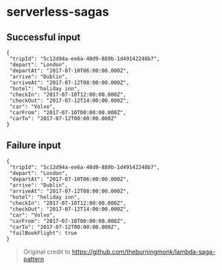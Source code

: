 # serverless-sagas

## Successful input

```
{
 "tripId": "5c12d94a-ee6a-40d9-889b-1d49142248b7",
 "depart": "London",
 "departAt": "2017-07-10T06:00:00.000Z",
 "arrive": "Dublin",
 "arriveAt": "2017-07-12T08:00:00.000Z",
 "hotel": "holiday inn",
 "checkIn": "2017-07-10T12:00:00.000Z",
 "checkOut": "2017-07-12T14:00:00.000Z",
 "car": "Volvo",
 "carFrom": "2017-07-10T00:00:00.000Z",
 "carTo": "2017-07-12T00:00:00.000Z"
}
```

## Failure input

```
{
 "tripId": "5c12d94a-ee6a-40d9-889b-1d49142248b7",
 "depart": "London",
 "departAt": "2017-07-10T06:00:00.000Z",
 "arrive": "Dublin",
 "arriveAt": "2017-07-12T08:00:00.000Z",
 "hotel": "holiday inn",
 "checkIn": "2017-07-10T12:00:00.000Z",
 "checkOut": "2017-07-12T14:00:00.000Z",
 "car": "Volvo",
 "carFrom": "2017-07-10T00:00:00.000Z",
 "carTo": "2017-07-12T00:00:00.000Z",
 "failBookFlight": true
}
```

> Original credit to https://github.com/theburningmonk/lambda-saga-pattern
